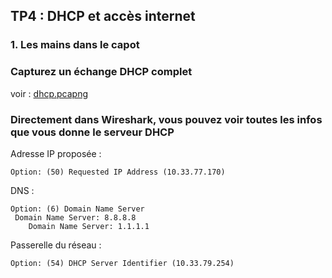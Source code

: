 ## TP4 : DHCP et accès internet

### 1. Les mains dans le capot
###  Capturez un échange DHCP complet

voir : 
[dhcp.pcapng](dhcp.pcapng)

### Directement dans Wireshark, vous pouvez voir toutes les infos que vous donne  le serveur DHCP

Adresse IP proposée :
```
Option: (50) Requested IP Address (10.33.77.170)
```

DNS :
```
Option: (6) Domain Name Server
 Domain Name Server: 8.8.8.8
    Domain Name Server: 1.1.1.1
```

Passerelle du réseau :
```
Option: (54) DHCP Server Identifier (10.33.79.254)
```



